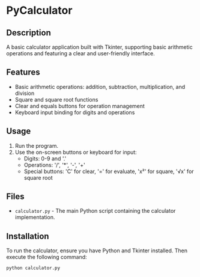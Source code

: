 # PyCalculator

## Description
A basic calculator application built with Tkinter, supporting basic arithmetic operations and featuring a clear and user-friendly interface.

## Features
- Basic arithmetic operations: addition, subtraction, multiplication, and division
- Square and square root functions
- Clear and equals buttons for operation management
- Keyboard input binding for digits and operations

## Usage
1. Run the program.
2. Use the on-screen buttons or keyboard for input:
   - Digits: 0-9 and '.'
   - Operations: '/', '*', '-', '+'
   - Special buttons: 'C' for clear, '=' for evaluate, 'x²' for square, '√x' for square root

## Files
- `calculator.py` - The main Python script containing the calculator implementation.

## Installation
To run the calculator, ensure you have Python and Tkinter installed. Then execute the following command:
```sh
python calculator.py
